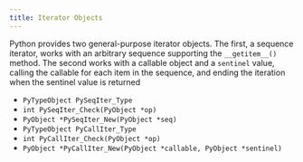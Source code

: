 ```yaml
---
title: Iterator Objects
---
```


Python provides two general-purpose iterator objects. The first, a sequence iterator, works with an arbitrary sequence supporting the `__getitem__()` method. The second works with a callable object and a `sentinel` value, calling the callable for each item in the sequence, and ending the iteration when the sentinel value is returned

- `PyTypeObject PySeqIter_Type`
- `int PySeqIter_Check(PyObject *op)`
- `PyObject *PySeqIter_New(PyObject *seq)`
- `PyTypeObject PyCallIter_Type`
- `int PyCallIter_Check(PyObject *op)`
- `PyObject *PyCallIter_New(PyObject *callable, PyObject *sentinel)`
